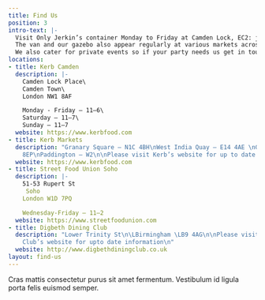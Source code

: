 ```yaml
---
title: Find Us
position: 3
intro-text: |-
  Visit Only Jerkin’s container Monday to Friday at Camden Lock, EC2: just off Camden Market.
  The van and our gazebo also appear regularly at various markets across London including Camden Lock Market on Saturdays and Sunday Keep an eye on social channels for the latest goings on.
  We also cater for private events so if your party needs us get in touch via hello@onlyjerkin.com
locations:
- title: Kerb Camden
  description: |-
    Camden Lock Place\
    Camden Town\
    London NW1 8AF

    Monday - Friday — 11—6\
    Saturday — 11—7\
    Sunday — 11—7
  website: https://www.kerbfood.com
- title: Kerb Markets
  description: "Granary Square — N1C 4BH\nWest India Quay — E14 4AE \nGherkin — EC3A
    8EP\nPaddington — W2\n\nPlease visit Kerb’s website for up to date information"
  website: https://www.kerbfood.com
- title: Street Food Union Soho
  description: |-
    51-53 Rupert St
     Soho
    London W1D 7PQ

    Wednesday-Friday — 11—2
  website: https://www.streetfoodunion.com
- title: Digbeth Dining Club
  description: "Lower Trinity St\n\LBirmingham \LB9 4AG\n\nPlease visit Digbeth Dining
    Club’s website for upto date information\n"
  website: http://www.digbethdiningclub.co.uk
layout: find-us
---
```


Cras mattis consectetur purus sit amet fermentum. Vestibulum id ligula porta felis euismod semper.